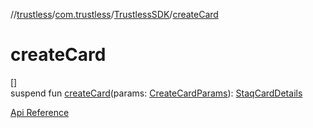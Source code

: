 //[trustless](../../../index.md)/[com.trustless](../index.md)/[TrustlessSDK](index.md)/[createCard](create-card.md)

# createCard

[]\
suspend fun [createCard](create-card.md)(params: [CreateCardParams](../../com.trustless.requests.cards.createCard/-create-card-params/index.md)): [StaqCardDetails](../../com.trustless.requests.cards/-staq-card-details/index.md)

[Api Reference](https://developer.finto.io/docs/apis/cards#/Cards/Create%20card.%20V2)

